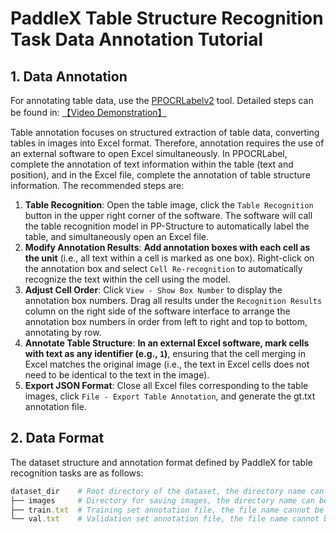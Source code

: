 # PaddleX Table Structure Recognition Task Data Annotation Tutorial

## 1. Data Annotation
For annotating table data, use the [PPOCRLabelv2](https://github.com/PFCCLab/PPOCRLabel/blob/main/README_en.md) tool. Detailed steps can be found in: [【Video Demonstration】](https://www.bilibili.com/video/BV1wR4y1v7JE/?share_source=copy_web&vd_source=cf1f9d24648d49636e3d109c9f9a377d&t=1998)

Table annotation focuses on structured extraction of table data, converting tables in images into Excel format. Therefore, annotation requires the use of an external software to open Excel simultaneously. In PPOCRLabel, complete the annotation of text information within the table (text and position), and in the Excel file, complete the annotation of table structure information. The recommended steps are:

1. **Table Recognition**: Open the table image, click the `Table Recognition` button in the upper right corner of the software. The software will call the table recognition model in PP-Structure to automatically label the table, and simultaneously open an Excel file.
2. **Modify Annotation Results**: **Add annotation boxes with each cell as the unit** (i.e., all text within a cell is marked as one box). Right-click on the annotation box and select `Cell Re-recognition` to automatically recognize the text within the cell using the model.
3. **Adjust Cell Order**: Click `View - Show Box Number` to display the annotation box numbers. Drag all results under the `Recognition Results` column on the right side of the software interface to arrange the annotation box numbers in order from left to right and top to bottom, annotating by row.
4. **Annotate Table Structure**: **In an external Excel software, mark cells with text as any identifier (e.g., `1`)**, ensuring that the cell merging in Excel matches the original image (i.e., the text in Excel cells does not need to be identical to the text in the image).
5. **Export JSON Format**: Close all Excel files corresponding to the table images, click `File - Export Table Annotation`, and generate the gt.txt annotation file.

## 2. Data Format
The dataset structure and annotation format defined by PaddleX for table recognition tasks are as follows:

```ruby
dataset_dir    # Root directory of the dataset, the directory name can be changed
├── images     # Directory for saving images, the directory name can be changed, but note the correspondence with the content of train.txt and val.txt
├── train.txt  # Training set annotation file, the file name cannot be changed. Example content: {"filename": "images/border.jpg", "html": {"structure": {"tokens": ["<tr>", "<td", " colspan=\"3\"", ">", "</td>", "</tr>", "<tr>", "<td>", "</td>", "<td>", "</td>", "<td>", "</td>", "</tr>", "<tr>", "<td>", "</td>", "<td>", "</td>", "<td>", "</td>", "</tr>"]}, "cells": [{"tokens": ["、", "自", "我"], "bbox": [[[5, 2], [231, 2], [231, 35], [5, 35]]]}, {"tokens": ["9"], "bbox": [[[168, 68], [231, 68], [231, 98], [168, 98]]]}]}, "gt": "<html><body><table><tr><td colspan=\"3\">、自我</td></tr><tr><td>Aghas</td><td>失吴</td><td>月，</td></tr><tr><td>lonwyCau</td><td></td><td>9</td></tr></table></body></html>"}
└── val.txt    # Validation set annotation file, the file name cannot be changed. Example content: {"filename": "images/no_border.jpg", "html": {"structure": {"tokens": ["<tr>", "<td", " colspan=\"2\"", ">", "</td>", "<td", " rowspan=\"2\"", ">", "</td>", "<td", " rowspan=\"2\"", ">", "</td>", "</tr>", "<tr>", "<td>", "</td>", "<td>", "</td>", "</tr>", "<tr>", "<td>", "</td>", "<td>", "</td>", "<td>", "</td>", "<td>", "</td>", "</tr>"]}, "cells": [{"tokens": ["a